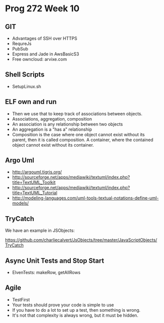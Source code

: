 Prog 272 Week 10
================

GIT
---

-   Advantages of SSH over HTTPS
-   RequreJs
-   PubSub
-   Express and Jade in AwsBasicS3
-   Free owncloud: arvixe.com

Shell Scripts
-------------

-   SetupLinux.sh

ELF own and run
---------------

-   Then we use that to keep track of associations between objects.
-   Associations, aggregation, composition
-   An association is any relationship between two objects
-   An aggregation is a "has a" relationship
-   Composition is the case where one object cannot exist without its parent,
    then it is called composition. A container, where the contained object
    cannot exist without its container.

Argo Uml
--------

-   <http://argouml.tigris.org/>
-   <http://sourceforge.net/apps/mediawiki/textuml/index.php?title=TextUML_Toolkit>
-   <http://sourceforge.net/apps/mediawiki/textuml/index.php?title=TextUML_Tutorial>
-   <http://modeling-languages.com/uml-tools-textual-notations-define-uml-models/>

TryCatch
--------

We have an example in JSObjects:

<https://github.com/charliecalvert/JsObjects/tree/master/JavaScriptObjects/TryCatch>

Async Unit Tests and Stop Start
-------------------------------

-   ElvenTests: makeRow, getAllRows

Agile
-----

-   TestFirst
-   Your tests should prove your code is simple to use
-   If you have to do a lot to set up a test, then something is wrong.
-   It's not that complexity is always wrong, but it must be hidden.
